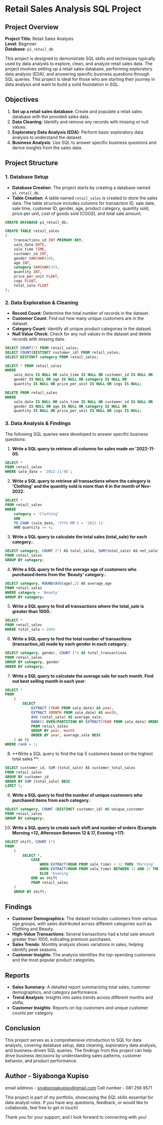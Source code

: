 # Retail Sales Analysis SQL Project

## Project Overview

**Project Title**: Retail Sales Analysis  
**Level**: Beginner  
**Database**: `p1_retail_db`

This project is designed to demonstrate SQL skills and techniques typically used by data analysts to explore, clean, and analyze retail sales data. The project involves setting up a retail sales database, performing exploratory data analysis (EDA), and answering specific business questions through SQL queries. This project is ideal for those who are starting their journey in data analysis and want to build a solid foundation in SQL.

## Objectives

1. **Set up a retail sales database**: Create and populate a retail sales database with the provided sales data.
2. **Data Cleaning**: Identify and remove any records with missing or null values.
3. **Exploratory Data Analysis (EDA)**: Perform basic exploratory data analysis to understand the dataset.
4. **Business Analysis**: Use SQL to answer specific business questions and derive insights from the sales data.

## Project Structure

### 1. Database Setup

- **Database Creation**: The project starts by creating a database named `p1_retail_db`.
- **Table Creation**: A table named `retail_sales` is created to store the sales data. The table structure includes columns for transaction ID, sale date, sale time, customer ID, gender, age, product category, quantity sold, price per unit, cost of goods sold (COGS), and total sale amount.

```sql
CREATE DATABASE p1_retail_db;

CREATE TABLE retail_sales
(
    transactions_id INT PRIMARY KEY,
    sale_date DATE,	
    sale_time TIME,
    customer_id INT,	
    gender VARCHAR(10),
    age INT,
    category VARCHAR(35),
    quantity INT,
    price_per_unit FLOAT,	
    cogs FLOAT,
    total_sale FLOAT
);
```

### 2. Data Exploration & Cleaning

- **Record Count**: Determine the total number of records in the dataset.
- **Customer Count**: Find out how many unique customers are in the dataset.
- **Category Count**: Identify all unique product categories in the dataset.
- **Null Value Check**: Check for any null values in the dataset and delete records with missing data.

```sql
SELECT COUNT(*) FROM retail_sales;
SELECT COUNT(DISTINCT customer_id) FROM retail_sales;
SELECT DISTINCT category FROM retail_sales;

SELECT * FROM retail_sales
WHERE 
    sale_date IS NULL OR sale_time IS NULL OR customer_id IS NULL OR 
    gender IS NULL OR age IS NULL OR category IS NULL OR 
    quantity IS NULL OR price_per_unit IS NULL OR cogs IS NULL;

DELETE FROM retail_sales
WHERE 
    sale_date IS NULL OR sale_time IS NULL OR customer_id IS NULL OR 
    gender IS NULL OR age IS NULL OR category IS NULL OR 
    quantity IS NULL OR price_per_unit IS NULL OR cogs IS NULL;
```

### 3. Data Analysis & Findings

The following SQL queries were developed to answer specific business questions:

1. **Write a SQL query to retrieve all columns for sales made on '2022-11-05**:
```sql
SELECT * 
FROM retail_sales
WHERE sale_date = '2022-11-05';
```

2. **Write a SQL query to retrieve all transactions where the category is 'Clothing' and the quantity sold is more than 4 in the month of Nov-2022**:
```sql
SELECT * 
FROM retail_sales
WHERE 
	category = 'Clothing'
	AND 
	TO_CHAR (sale_date, 'YYYY-MM') = '2022-11'
	AND quantity >= 4;
```

3. **Write a SQL query to calculate the total sales (total_sale) for each category.**:
```sql
SELECT category, COUNT (*) AS total_sales, SUM(total_sale) AS net_sales
FROM retail_sales
GROUP BY category;
```

4. **Write a SQL query to find the average age of customers who purchased items from the 'Beauty' category.**:
```sql
SELECT category, ROUND(AVG(age),2) AS average_age
FROM retail_sales
WHERE category = 'Beauty'
GROUP BY category;
```

5. **Write a SQL query to find all transactions where the total_sale is greater than 1000.**:
```sql
SELECT *
FROM retail_sales
WHERE total_sale > 1000
```

6. **Write a SQL query to find the total number of transactions (transaction_id) made by each gender in each category.**:
```sql
SELECT category, gender, COUNT (*) AS total_transactions
FROM retail_sales
GROUP BY category, gender
ORDER BY category;
```
7. **Write a SQL query to calculate the average sale for each month. Find out best selling month in each year**:

```sql
SELECT *
FROM
    (
    	SELECT
    		EXTRACT (YEAR FROM sale_date) AS year,
    		EXTRACT (MONTH FROM sale_date) AS month,
    		AVG (total_sale) AS average_sale,
    		RANK() OVER(PARTITION BY EXTRACT(YEAR FROM sale_date) ORDER BY AVG (total_sale) DESC) AS rank
    		FROM retail_sales
    		GROUP BY year, month
    		ORDER BY year, average_sale DESC
    ) as t1
WHERE rank = 1;
```

8. **Write a SQL query to find the top 5 customers based on the highest total sales **:
```sql
SELECT customer_id, SUM (total_sale) AS customer_total_sales
FROM retail_sales
GROUP BY customer_id
ORDER BY SUM (total_sale) DESC
LIMIT 5;
```

9. **Write a SQL query to find the number of unique customers who purchased items from each category.**:
```sql
SELECT category, COUNT (DISTINCT customer_id) AS unique_customer
FROM retail_sales
GROUP BY category;
```

10. **Write a SQL query to create each shift and number of orders (Example Morning <12, Afternoon Between 12 & 17, Evening >17)**:
```sql
SELECT shift, COUNT (*)
FROM
    (
    	SELECT *,
    		CASE
    			WHEN EXTRACT(HOUR FROM sale_time) < 12 THEN 'Morning'
    			WHEN EXTRACT(HOUR FROM sale_time) BETWEEN 12 AND 17 THEN 'Afternoon'
    			ELSE 'Evening'
    		END as shift
    		FROM retail_sales
    )
    GROUP BY shift;
```

## Findings

- **Customer Demographics**: The dataset includes customers from various age groups, with sales distributed across different categories such as Clothing and Beauty.
- **High-Value Transactions**: Several transactions had a total sale amount greater than 1000, indicating premium purchases.
- **Sales Trends**: Monthly analysis shows variations in sales, helping identify peak seasons.
- **Customer Insights**: The analysis identifies the top-spending customers and the most popular product categories.

## Reports

- **Sales Summary**: A detailed report summarizing total sales, customer demographics, and category performance.
- **Trend Analysis**: Insights into sales trends across different months and shifts.
- **Customer Insights**: Reports on top customers and unique customer counts per category.

## Conclusion

This project serves as a comprehensive introduction to SQL for data analysts, covering database setup, data cleaning, exploratory data analysis, and business-driven SQL queries. The findings from this project can help drive business decisions by understanding sales patterns, customer behavior, and product performance.


## Author - Siyabonga Kupiso
email address - siyabongakupiso@gmail.com
Cell number - 081 256 9571

This project is part of my portfolio, showcasing the SQL skills essential for data analyst roles. If you have any questions, feedback, or would like to collaborate, feel free to get in touch!

Thank you for your support, and I look forward to connecting with you!
